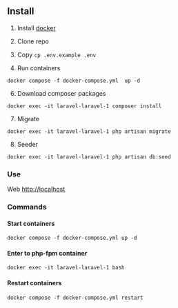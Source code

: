 ## Install

1. Install [docker](https://docs.docker.com/engine/install/)
2. Clone repo
4. Copy ```cp .env.example .env```

5. Run containers
```shell
docker compose -f docker-compose.yml  up -d
```

6. Download composer packages
```shell
docker exec -it laravel-laravel-1 composer install
```
7. Migrate
```shell
docker exec -it laravel-laravel-1 php artisan migrate
```
8. Seeder
```shell
docker exec -it laravel-laravel-1 php artisan db:seed
```

### Use
Web [http://localhost](http://localhost)

### Commands
#### Start containers
```shell
docker compose -f docker-compose.yml up -d
```

#### Enter to php-fpm container
```shell
docker exec -it laravel-laravel-1 bash
```

#### Restart containers
```shell
docker compose -f docker-compose.yml restart
```
